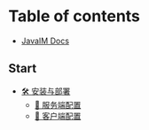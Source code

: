 # Table of contents

* [JavaIM Docs](README.md)

## Start

* [🛠 安装与部署](start/install/README.md)
  * [📝 服务端配置](start/install/server-start.md)
  * [📝 客户端配置](start/install/client-start.md)
